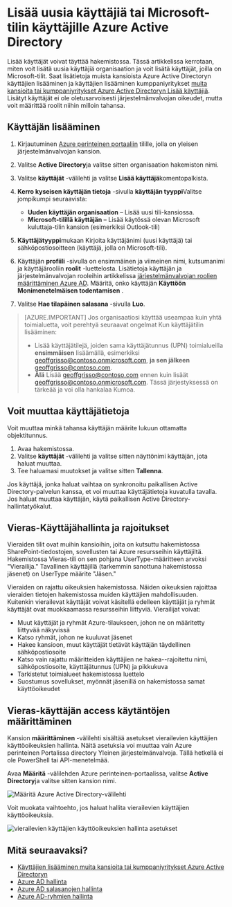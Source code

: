<properties
    pageTitle="Lisää uusia käyttäjiä Azure Active Directory | Microsoft Azure"
    description="Kerrotaan, miten voit lisätä uusia käyttäjiä tai muuttaa Azure Active Directory-käyttäjätiedot."
    services="active-directory"
    documentationCenter=""
    authors="curtand"
    manager="femila"
    editor=""/>

<tags
    ms.service="active-directory"
    ms.workload="identity"
    ms.tgt_pltfrm="na"
    ms.devlang="na"
    ms.topic="get-started-article"
    ms.date="09/22/2016"
    ms.author="curtand"/>

# <a name="add-new-users--or-users-with-microsoft-accounts-to-azure-active-directory"></a>Lisää uusia käyttäjiä tai Microsoft-tilin käyttäjille Azure Active Directory

Lisää käyttäjät voivat täyttää hakemistossa. Tässä artikkelissa kerrotaan, miten voit lisätä uusia käyttäjiä organisaation ja voit lisätä käyttäjät, joilla on Microsoft-tilit. Saat lisätietoja muista kansioista Azure Active Directoryn käyttäjien lisääminen ja käyttäjien lisääminen kumppaniyritykset [muita kansioita tai kumppaniyritykset Azure Active Directoryn Lisää käyttäjiä](active-directory-create-users-external.md). Lisätyt käyttäjät ei ole oletusarvoisesti järjestelmänvalvojan oikeudet, mutta voit määrittää roolit niihin milloin tahansa.

## <a name="add-a-user"></a>Käyttäjän lisääminen

1. Kirjautuminen [Azure perinteinen portaaliin](https://manage.windowsazure.com) tilille, jolla on yleisen järjestelmänvalvojan kansion.
2. Valitse **Active Directory**ja valitse sitten organisaation hakemiston nimi.
3. Valitse **käyttäjät** -välilehti ja valitse **Lisää käyttäjä**komentopalkista.
4. **Kerro kyseisen käyttäjän tietoja** -sivulla **käyttäjän tyyppi**Valitse jompikumpi seuraavista:

    - **Uuden käyttäjän organisaation** – Lisää uusi tili-kansiossa.
    - **Microsoft-tilillä käyttäjän** – Lisää käytössä olevan Microsoft kuluttaja-tilin kansion (esimerkiksi Outlook-tili)

5. **Käyttäjätyyppi**mukaan Kirjoita käyttäjänimi (uusi käyttäjä) tai sähköpostiosoitteen (käyttäjä, jolla on Microsoft-tili).
6. Käyttäjän **profiili** -sivulla on ensimmäinen ja viimeinen nimi, kutsumanimi ja käyttäjärooliin **roolit** -luettelosta. Lisätietoja käyttäjän ja järjestelmänvalvojan rooleihin artikkelissa [järjestelmänvalvojan roolien määrittäminen Azure AD](active-directory-assign-admin-roles.md). Määritä, onko käyttäjän **Käyttöön Monimenetelmäisen todentamisen** .
7. Valitse **Hae tilapäinen salasana** -sivulla **Luo**.

> [AZURE.IMPORTANT] Jos organisaatiosi käyttää useampaa kuin yhtä toimialuetta, voit perehtyä seuraavat ongelmat Kun käyttäjätilin lisääminen:
>
> - Lisää käyttäjätilejä, joiden sama käyttäjätunnus (UPN) toimialueilla **ensimmäisen** lisäämällä, esimerkiksi geoffgrisso@contoso.onmicrosoft.com, **ja sen jälkeen** geoffgrisso@contoso.com.
> - **Älä** Lisää geoffgrisso@contoso.com ennen kuin lisäät geoffgrisso@contoso.onmicrosoft.com. Tässä järjestyksessä on tärkeää ja voi olla hankalaa Kumoa.

## <a name="change-user-information"></a>Voit muuttaa käyttäjätietoja

Voit muuttaa minkä tahansa käyttäjän määrite lukuun ottamatta objektitunnus.

1. Avaa hakemistossa.
2. Valitse **käyttäjät** -välilehti ja valitse sitten näyttönimi käyttäjän, jota haluat muuttaa.
3. Tee haluamasi muutokset ja valitse sitten **Tallenna**.

Jos käyttäjä, jonka haluat vaihtaa on synkronoitu paikallisen Active Directory-palvelun kanssa, et voi muuttaa käyttäjätietoja kuvatulla tavalla. Jos haluat muuttaa käyttäjän, käytä paikallisen Active Directory-hallintatyökalut.

## <a name="guest-user-management-and-limitations"></a>Vieras-Käyttäjähallinta ja rajoitukset

Vieraiden tilit ovat muihin kansioihin, joita on kutsuttu hakemistossa SharePoint-tiedostojen, sovellusten tai Azure resursseihin käyttäjiltä. Hakemistossa Vieras-tili on sen pohjana UserType-määritteen arvoksi "Vierailija." Tavallinen käyttäjillä (tarkemmin sanottuna hakemistossa jäsenet) on UserType määrite "Jäsen."

Vieraiden on rajattu oikeuksien hakemistossa. Näiden oikeuksien rajoittaa vieraiden tietojen hakemistossa muiden käyttäjien mahdollisuuden. Kuitenkin vierailevat käyttäjät voivat käsitellä edelleen käyttäjät ja ryhmät käyttäjät ovat muokkaamassa resursseihin liittyviä. Vierailijat voivat:

- Muut käyttäjät ja ryhmät Azure-tilaukseen, johon ne on määritetty liittyvää näkyvissä
- Katso ryhmät, johon ne kuuluvat jäsenet
- Hakee kansioon, muut käyttäjät tietävät käyttäjän täydellinen sähköpostiosoite
- Katso vain rajattu määritteiden käyttäjien ne hakea--rajoitettu nimi, sähköpostiosoite, käyttäjätunnus (UPN) ja pikkukuva
- Tarkistetut toimialueet hakemistossa luettelo
- Suostumus sovellukset, myönnät jäsenillä on hakemistossa samat käyttöoikeudet

## <a name="set-guest-user-access-policies"></a>Vieras-käyttäjän access käytäntöjen määrittäminen

Kansion **määrittäminen** -välilehti sisältää asetukset vierailevien käyttäjien käyttöoikeuksien hallinta. Näitä asetuksia voi muuttaa vain Azure perinteinen Portalissa directory Yleinen järjestelmänvalvoja. Tällä hetkellä ei ole PowerShell tai API-menetelmää.

Avaa **Määritä** -välilehden Azure perinteinen-portaalissa, valitse **Active Directory**ja valitse sitten kansion nimi.

![Määritä Azure Active Directory-välilehti][1]

Voit muokata vaihtoehto, jos haluat hallita vierailevien käyttäjien käyttöoikeuksia.

![vierailevien käyttäjien käyttöoikeuksien hallinta asetukset][2]


## <a name="whats-next"></a>Mitä seuraavaksi?

- [Käyttäjien lisääminen muita kansioita tai kumppaniyritykset Azure Active Directoryn](active-directory-create-users-external.md)
- [Azure AD hallinta](active-directory-administer.md)
- [Azure AD salasanojen hallinta](active-directory-manage-passwords.md)
- [Azure AD-ryhmien hallinta](active-directory-manage-groups.md)

<!--Image references-->
[1]: ./media/active-directory-create-users/RBACDirConfigTab.png
[2]: ./media/active-directory-create-users/RBACGuestAccessControls.png
